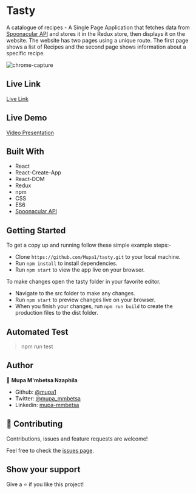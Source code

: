 # Tasty

A catalogue of recipes - A Single Page Application that fetches data from [Spoonacular API](https://spoonacular.com/food-api) and stores it in the Redux store, then displays it on the website. The website has two pages using a unique route. The first page shows a list of Recipes and the second page shows information about a specific recipe.

![chrome-capture](https://user-images.githubusercontent.com/44979953/103484854-2ac65f00-4df2-11eb-87f5-ab44aa9c00b9.gif)

## Live Link

[Live Link](https://tasty-yummy-recipes-app.netlify.app/)

## Live Demo
[Video Presentation](https://www.loom.com/share/4b3704d52cbd4a4ca953183b12509a70)

## Built With

- React
- React-Create-App
- React-DOM
- Redux
- npm
- CSS
- ES6
- [Spoonacular API](https://spoonacular.com/food-api)

## Getting Started

To get a copy up and running follow these simple example steps:-
- Clone `https://github.com/Mupa1/tasty.git` to your local machine.
- Run `npm install` to install dependencies.
- Run `npm start` to view the app live on your browser.

To make changes open the tasty folder in your favorite editor.
- Navigate to the src folder to make any changes.
- Run `npm start` to preview changes live on your browser.
- When you finish your changes, run `npm run build` to create the production files to the dist folder.

## Automated Test

 > npm run test

## Author

👤 **Mupa M'mbetsa Nzaphila**

- Github: [@mupa1](https://github.com/Mupa1)
- Twitter: [@mupa_mmbetsa](https://twitter.com/mupa_mmbetsa)
- Linkedin: [mupa-mmbetsa](https://www.linkedin.com/in/mupa-mmbetsa)

## 🤝 Contributing

Contributions, issues and feature requests are welcome!

Feel free to check the [issues page](https://github.com/Mupa1/tasty/issues).

## Show your support

Give a ⭐️ if you like this project!
